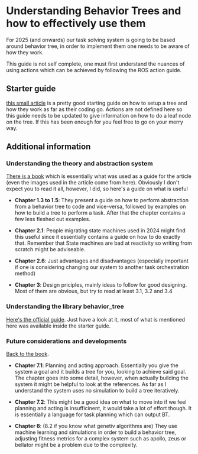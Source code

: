 # Understanding Behavior Trees and how to effectively use them

For 2025 (and onwards) our task solving system is going to be based around behavior tree, in order to implement them one needs to be aware of how they work.

This guide is not self complete, one must first understand the nuances of using actions which can be achieved by following the ROS action guide.

## Starter guide

[this small article](https://medium.com/@nullbyte.in/behavior-trees-for-ros2-part-1-unlocking-advanced-robotic-decision-making-and-control-7856582fb812
) is a pretty good starting guide on how to setup a tree and how they work as far as their coding go. Actions are not defined here so this guide needs to be updated to give information on how to do a leaf node on the tree. If this has been enough for you feel free to go on your merry way.

## Additional information

### Understanding the theory and abstraction system

[There is a book](https://arxiv.org/abs/1709.00084) which is essentially what was used as a guide for the article (even the images used in the article come from here). Obviously I don't expect you to read it all, however, I did, so here's a guide on what is useful

- **Chapter 1.3 to 1.5**: They present a guide on how to perform abstraction from a behavior tree to code and vice-versa, followed by examples on how to build a tree to perform a task. After that the chapter contains a few less fleshed out examples.

- **Chapter 2.1**: People migrating state machines used in 2024 might find this useful since it essentially contains a guide on how to do exactly that. Remember that State machines are bad at reactivity so writing from scratch might be adviseable.

- **Chapter 2.6**: Just advantages and disadvantages (especially important if one is considering changing our system to another task orchestration method)

- **Chapter 3**: Design priciples, mainly ideas to follow for good designing. Most of them are obvious, but try to read at least 3.1, 3.2 and 3.4

### Understanding the library behavior_tree

[Here's the official guide](https://github.com/miccol/ROS-Behavior-Tree/blob/master/BTUserManual.pdf). Just have a look at it, most of what is mentioned here was available inside the starter guide.

### Future considerations and developments

[Back to the book](https://arxiv.org/abs/1709.00084).

- **Chapter 7.1**: Planning and acting approach. Essentially you give the system a goal and it builds a tree for you, looking to achieve said goal. The chapter goes into some detail, however, when actually building the system it might be helpful to look at the references. As far as I understand the system uses no simulation to build a tree iteratively.

- **Chapter 7.2**: This might be a good idea on what to move into if we feel planning and acting is insufficinent, it would take a lot of effort though. It is essentially a language for task planning which can output BT.

- **Chapter 8**: (8.2 if you know what genetiv algorithms are) They use machine learning and simulations in order to build a behavior tree, adjusting fitness metrics for a complex system such as apollo, zeus or bellator might be a problem due to the complexity.
